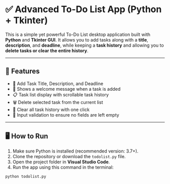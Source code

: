 # ✅ Advanced To-Do List App (Python + Tkinter)

This is a simple yet powerful To-Do List desktop application built with **Python** and **Tkinter GUI**. It allows you to add tasks along with a **title**, **description**, and **deadline**, while keeping a **task history** and allowing you to **delete tasks or clear the entire history**.

---

## 🚀 Features

- 📝 Add Task Title, Description, and Deadline
- 👋 Shows a welcome message when a task is added
- 📋 Task list display with scrollable task history
- 🗑️ Delete selected task from the current list
- 🧹 Clear all task history with one click
- 🔐 Input validation to ensure no fields are left empty

---

## 🖥️ How to Run

1. Make sure Python is installed (recommended version: 3.7+).
2. Clone the repository or download the `todolist.py` file.
3. Open the project folder in **Visual Studio Code**.
4. Run the app using this command in the terminal:

```bash
python todolist.py
